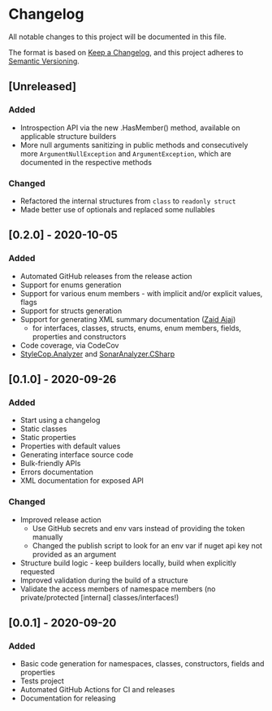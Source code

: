 # Changelog

All notable changes to this project will be documented in this file.

The format is based on [Keep a Changelog](https://keepachangelog.com/en/1.0.0/),
and this project adheres to [Semantic Versioning](https://semver.org/spec/v2.0.0.html).

## [Unreleased]

### Added

- Introspection API via the new .HasMember() method, available on applicable structure builders
- More null arguments sanitizing in public methods and consecutively more `ArgumentNullException` and `ArgumentException`, which are documented in the respective methods

### Changed

- Refactored the internal structures from `class` to `readonly struct`
- Made better use of optionals and replaced some nullables

## [0.2.0] - 2020-10-05

### Added

- Automated GitHub releases from the release action
- Support for enums generation
- Support for various enum members - with implicit and/or explicit values, flags
- Support for structs generation
- Support for generating XML summary documentation ([Zaid Ajaj](https://github.com/Zaid-Ajaj))
   - for interfaces, classes, structs, enums, enum members, fields, properties and constructors
- Code coverage, via CodeCov
- [StyleCop.Analyzer](https://github.com/DotNetAnalyzers/StyleCopAnalyzers) and [SonarAnalyzer.CSharp](https://github.com/SonarSource/sonar-dotnet)

## [0.1.0] - 2020-09-26

### Added

- Start using a changelog
- Static classes
- Static properties
- Properties with default values
- Generating interface source code
- Bulk-friendly APIs
- Errors documentation
- XML documentation for exposed API

### Changed

- Improved release action
   - Use GitHub secrets and env vars instead of providing the token manually
   - Changed the publish script to look for an env var if nuget api key not provided as an argument
- Structure build logic - keep builders locally, build when explicitly requested
- Improved validation during the build of a structure
- Validate the access members of namespace members (no private/protected [internal] classes/interfaces!)

## [0.0.1] - 2020-09-20

### Added

- Basic code generation for namespaces, classes, constructors, fields and properties
- Tests project
- Automated GitHub Actions for CI and releases
- Documentation for releasing
